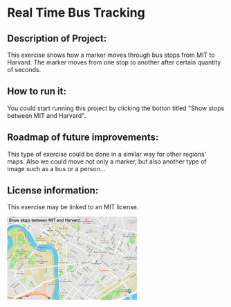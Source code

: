 # Real Time Bus Tracking

## Description of Project:
This exercise shows how a marker moves through bus stops from MIT to Harvard. The marker moves from one stop to another after certain quantity of seconds.

## How to run it:
You could start running this project by clicking the botton titled "Show stops between MIT and Harvard".


## Roadmap of future improvements:
This type of exercise could be done in a similar way for other regions' maps. Also we could move not only a marker, but also another type of image such as a bus or a person...

## License information:
This exercise may be linked to an MIT license.


<img src= "Map.png" width='300'/>
